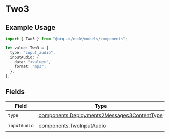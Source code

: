 # Two3

## Example Usage

```typescript
import { Two3 } from "@orq-ai/node/models/components";

let value: Two3 = {
  type: "input_audio",
  inputAudio: {
    data: "<value>",
    format: "mp3",
  },
};
```

## Fields

| Field                                                                                                      | Type                                                                                                       | Required                                                                                                   | Description                                                                                                |
| ---------------------------------------------------------------------------------------------------------- | ---------------------------------------------------------------------------------------------------------- | ---------------------------------------------------------------------------------------------------------- | ---------------------------------------------------------------------------------------------------------- |
| `type`                                                                                                     | [components.Deployments2Messages3ContentType](../../models/components/deployments2messages3contenttype.md) | :heavy_check_mark:                                                                                         | N/A                                                                                                        |
| `inputAudio`                                                                                               | [components.TwoInputAudio](../../models/components/twoinputaudio.md)                                       | :heavy_check_mark:                                                                                         | N/A                                                                                                        |